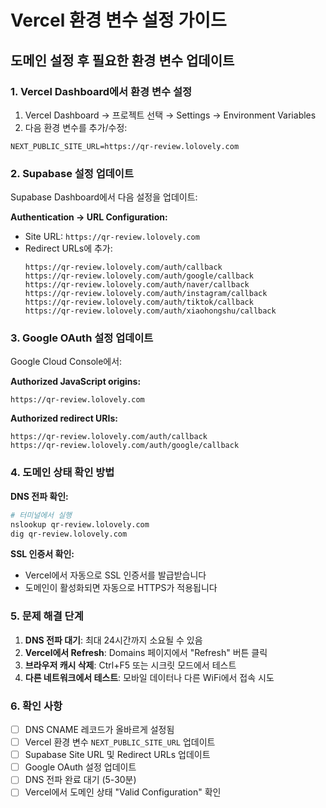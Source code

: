# Vercel 환경 변수 설정 가이드

## 도메인 설정 후 필요한 환경 변수 업데이트

### 1. Vercel Dashboard에서 환경 변수 설정
1. Vercel Dashboard → 프로젝트 선택 → Settings → Environment Variables
2. 다음 환경 변수를 추가/수정:

```
NEXT_PUBLIC_SITE_URL=https://qr-review.lolovely.com
```

### 2. Supabase 설정 업데이트
Supabase Dashboard에서 다음 설정을 업데이트:

**Authentication → URL Configuration:**
- Site URL: `https://qr-review.lolovely.com`
- Redirect URLs에 추가:
  ```
  https://qr-review.lolovely.com/auth/callback
  https://qr-review.lolovely.com/auth/google/callback
  https://qr-review.lolovely.com/auth/naver/callback
  https://qr-review.lolovely.com/auth/instagram/callback
  https://qr-review.lolovely.com/auth/tiktok/callback
  https://qr-review.lolovely.com/auth/xiaohongshu/callback
  ```

### 3. Google OAuth 설정 업데이트
Google Cloud Console에서:

**Authorized JavaScript origins:**
```
https://qr-review.lolovely.com
```

**Authorized redirect URIs:**
```
https://qr-review.lolovely.com/auth/callback
https://qr-review.lolovely.com/auth/google/callback
```

### 4. 도메인 상태 확인 방법

**DNS 전파 확인:**
```bash
# 터미널에서 실행
nslookup qr-review.lolovely.com
dig qr-review.lolovely.com
```

**SSL 인증서 확인:**
- Vercel에서 자동으로 SSL 인증서를 발급받습니다
- 도메인이 활성화되면 자동으로 HTTPS가 적용됩니다

### 5. 문제 해결 단계

1. **DNS 전파 대기**: 최대 24시간까지 소요될 수 있음
2. **Vercel에서 Refresh**: Domains 페이지에서 "Refresh" 버튼 클릭
3. **브라우저 캐시 삭제**: Ctrl+F5 또는 시크릿 모드에서 테스트
4. **다른 네트워크에서 테스트**: 모바일 데이터나 다른 WiFi에서 접속 시도

### 6. 확인 사항

- [ ] DNS CNAME 레코드가 올바르게 설정됨
- [ ] Vercel 환경 변수 `NEXT_PUBLIC_SITE_URL` 업데이트
- [ ] Supabase Site URL 및 Redirect URLs 업데이트
- [ ] Google OAuth 설정 업데이트
- [ ] DNS 전파 완료 대기 (5-30분)
- [ ] Vercel에서 도메인 상태 "Valid Configuration" 확인

